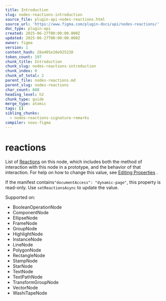 ```yaml
---
title: Introduction
slug: nodes-reactions-introduction
source_file: plugin-api-nodes-reactions.html
source_url: 'https://www.figma.com/plugin-docs/api/nodes-reactions/'
doc_type: plugin-api
created: 2025-06-27T00:00:00.000Z
updated: 2025-06-27T00:00:00.000Z
owner: figma
version: 1
content_hash: 28a405e10e925220
token_count: 197
chunk_title: Introduction
chunk_slug: nodes-reactions-introduction
chunk_index: 0
chunk_of_total: 2
parent_file: nodes-reactions.md
parent_slug: nodes-reactions
char_count: 688
heading_level: h2
chunk_type: guide
merge_type: atomic
tags: []
sibling_chunks:
  - nodes-reactions-signature-remarks
compiler: noos-figma
---
```


# reactions

List of [Reactions](/plugin-docs/api/Reaction/)
 on this node, which includes both the method of interaction with this node in a prototype, and the behavior of that interaction. For help on how to change this value, see [Editing Properties](/plugin-docs/editing-properties/)
.

If the manifest contains`"documentAccess": "dynamic-page"`, this property is read-only. Use `setReactionsAsync` to update the value.

 Supported on:

- BooleanOperationNode
- ComponentNode
- EllipseNode
- FrameNode
- GroupNode
- HighlightNode
- InstanceNode
- LineNode
- PolygonNode
- RectangleNode
- StampNode
- StarNode
- TextNode
- TextPathNode
- TransformGroupNode
- VectorNode
- WashiTapeNode
